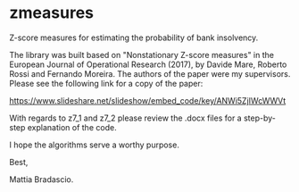 # zmeasures
Z-score measures for estimating the probability of bank insolvency.

The library was built based on "Nonstationary Z-score measures" in the European Journal of Operational Research (2017), by Davide Mare, Roberto Rossi and Fernando Moreira. The authors of the paper were my supervisors. Please see the following link for a copy of the paper: 

https://www.slideshare.net/slideshow/embed_code/key/ANWi5ZjIWcWWVt 


With regards to z7_1 and z7_2 please review the .docx files for a step-by-step explanation of the code.

I hope the algorithms serve a worthy purpose.

Best,

Mattia Bradascio.
